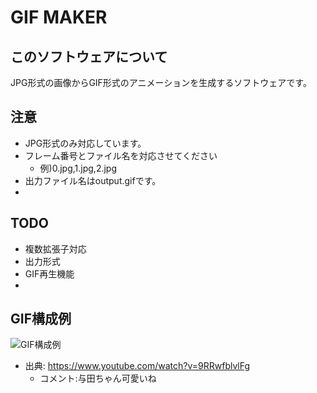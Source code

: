 # GIF MAKER

## このソフトウェアについて
JPG形式の画像からGIF形式のアニメーションを生成するソフトウェアです。

## 注意
- JPG形式のみ対応しています。
- フレーム番号とファイル名を対応させてください
    - 例)0.jpg,1.jpg,2.jpg
- 出力ファイル名はoutput.gifです。
- 

## TODO
- 複数拡張子対応
- 出力形式
- GIF再生機能
- 

## GIF構成例
![GIF構成例](https://user-images.githubusercontent.com/64194219/154474792-9ac54573-41a0-413a-9802-d58dd1710eff.gif)
- 出典: https://www.youtube.com/watch?v=9RRwfblvlFg
    - コメント:与田ちゃん可愛いね
